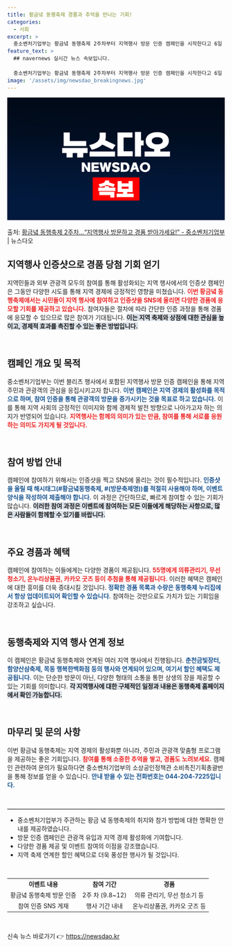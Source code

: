 ```yaml
---
title: 황금녘 동행축제 경품과 추억을 만나는 기회!
categories:
  - 사회
excerpt: >
  중소벤처기업부는 황금녘 동행축제 2주차부터 지역행사 방문 인증 캠페인을 시작한다고 6일 밝혔다. 지역축제 참…
feature_text: >
  ## navernews 실시간 뉴스 속보입니다.

  중소벤처기업부는 황금녘 동행축제 2주차부터 지역행사 방문 인증 캠페인을 시작한다고 6일 밝혔다. 지역축제 참…
image: '/assets/img/newsdao_breakingnews.jpg'
---
```


![뉴스다오 속보](/assets/img/newsdao_breakingnews.jpg)

<p>출처: <a href="https://newsdao.kr/1832" rel="dofollow">황금녘 동행축제 2주차…“지역행사 방문하고 경품 받아가세요!” - 중소벤처기업부</a> | 뉴스다오</p>

<h2 data-ke-size="size26">지역행사 인증샷으로 경품 당첨 기회 얻기</h2>

<p data-ke-size="size16">지역민들과 외부 관광객 모두의 참여를 통해 활성화되는 지역 행사에서의 인증샷 캠페인은 그동안 다양한 시도를 통해 지역 경제에 긍정적인 영향을 미쳤습니다. <b><span style="color: #ee2323;">이번 황금녘 동행축제에서는 시민들이 지역 행사에 참여하고 인증샷을 SNS에 올리면 다양한 경품에 응모할 기회를 제공하고 있습니다.</span></b> 참여자들은 절차에 따라 간단한 인증 과정을 통해 경품에 응모할 수 있으므로 많은 참여가 기대됩니다. <b><span style="background-color: #21538527;">이는 지역 축제와 상점에 대한 관심을 높이고, 경제적 효과를 촉진할 수 있는 좋은 방법입니다.</span></b></p>

<p data-ke-size="size16">&nbsp;</p>

<h2 data-ke-size="size26">캠페인 개요 및 목적</h2>

<p data-ke-size="size16">중소벤처기업부는 이번 블리츠 행사에서 포함된 지역행사 방문 인증 캠페인을 통해 지역 주민과 관광객의 관심을 응집시키고자 합니다. <b><span style="color: #1a5490;">이번 캠페인은 지역 경제의 활성화를 목적으로 하며, 참여 인증을 통해 관광객의 방문을 증가시키는 것을 목표로 하고 있습니다.</span></b> 이를 통해 지역 사회의 긍정적인 이미지와 함께 경제적 발전 방향으로 나아가고자 하는 의지가 반영되어 있습니다. <b><span style="color: #ee2323;">지역행사는 함께의 의미가 있는 만큼, 참여를 통해 서로를 응원하는 의미도 가지게 될 것입니다.</span></b></p>

<p data-ke-size="size16">&nbsp;</p>

<h2 data-ke-size="size26">참여 방법 안내</h2>

<p data-ke-size="size16">캠페인에 참여하기 위해서는 인증샷을 찍고 SNS에 올리는 것이 필수적입니다. <b><span style="color: #1a5490;">인증샷을 올릴 때 해시태그(#황금녘동행축제, #(방문축제명))를 적절히 사용해야 하며, 이벤트 양식을 작성하여 제출해야 합니다.</span></b> 이 과정은 간단하므로, 빠르게 참여할 수 있는 기회가 많습니다. <b><span style="background-color: #21538527;">이러한 참여 과정은 이벤트에 참여하는 모든 이들에게 해당하는 사항으로, 많은 사람들이 함께할 수 있기를 바랍니다.</span></b></p>

<p data-ke-size="size16">&nbsp;</p>

<h2 data-ke-size="size26">주요 경품과 혜택</h2>

<p data-ke-size="size16">캠페인에 참여하는 이들에게는 다양한 경품이 제공됩니다. <b><span style="color: #ee2323;">55명에게 의류관리기, 무선청소기, 온누리상품권, 카카오 굿즈 등이 추첨을 통해 제공됩니다.</span></b> 이러한 혜택은 캠페인에 대한 흥미를 더욱 증대시킬 것입니다. <b><span style="color: #1a5490;">정확한 경품 목록과 수량은 동행축제 누리집에서 항상 업데이트되어 확인할 수 있습니다.</span></b> 참여하는 것만으로도 가치가 있는 기회임을 강조하고 싶습니다.</p>

<p data-ke-size="size16">&nbsp;</p>

<h2 data-ke-size="size26">동행축제와 지역 행사 연계 정보</h2>

<p data-ke-size="size16">이 캠페인은 황금녘 동행축제와 연계된 여러 지역 행사에서 진행됩니다. <b><span style="color: #1a5490;">춘천금빛장터, 함양산삼축제, 목동 행복한백화점 등의 행사와 연계되어 있으며, 여기서 할인 혜택도 제공됩니다.</span></b> 이는 단순한 방문이 아닌, 다양한 형태의 소통을 통한 상생의 장을 제공할 수 있는 기회를 의미합니다. <b><span style="background-color: #21538527;">각 지역행사에 대한 구체적인 일정과 내용은 동행축제 홈페이지에서 확인 가능합니다.</span></b></p>

<p data-ke-size="size16">&nbsp;</p>

<h2 data-ke-size="size26">마무리 및 문의 사항</h2>

<p data-ke-size="size16">이번 황금녘 동행축제는 지역 경제의 활성화뿐 아니라, 주민과 관광객 맞춤형 프로그램을 제공하는 좋은 기회입니다. <b><span style="color: #ee2323;">참여를 통해 소중한 추억을 쌓고, 경품도 노려보세요.</span></b> 캠페인 관련하여 문의가 필요하다면 중소벤처기업부의 소상공인정책관 소비촉진기획총괄반을 통해 정보를 얻을 수 있습니다. <b><span style="color: #1a5490;">안내 받을 수 있는 전화번호는 044-204-7225입니다.</span></b></p>

<p data-ke-size="size16">&nbsp;</p>

<hr style="height: 1px; border: 0; border-top: 1px solid #ccc;" />

<ul>
    <li>중소벤처기업부가 주관하는 황금 녘 동행축제의 취지와 참가 방법에 대한 명확한 안내를 제공하였습니다.</li>
    <li>방문 인증 캠페인은 관광객 유입과 지역 경제 활성화에 기여합니다.</li>
    <li>다양한 경품 제공 및 이벤트 참여의 이점을 강조했습니다.</li>
    <li>지역 축제 연계한 할인 혜택으로 더욱 풍성한 행사가 될 것입니다.</li>
</ul>

<p data-ke-size="size16">&nbsp;</p>

<table style="width: 100%; border-collapse: collapse;">
    <tr>
        <td style="text-align: center; height: 17px;"><b>이벤트 내용</b></td>
        <td style="text-align: center; height: 17px;"><b>참여 기간</b></td>
        <td style="text-align: center; height: 17px;"><b>경품</b></td>
    </tr>
    <tr>
        <td style="text-align: center; height: 17px;">황금녘 동행축제 방문 인증</td>
        <td style="text-align: center; height: 17px;">2주 차 (9.8~12)</td>
        <td style="text-align: center; height: 17px;">의류 관리기, 무선 청소기 등</td>
    </tr>
    <tr>
        <td style="text-align: center; height: 17px;">참여 인증 SNS 게재</td>
        <td style="text-align: center; height: 17px;">행사 기간 내내</td>
        <td style="text-align: center; height: 17px;">온누리상품권, 카카오 굿즈 등</td>
    </tr>
</table>

<p data-ke-size="size16">&nbsp;</p> 

신속 뉴스 바로가기 👉 <a href="https://newsdao.kr" rel="dofollow">https://newsdao.kr</a>


